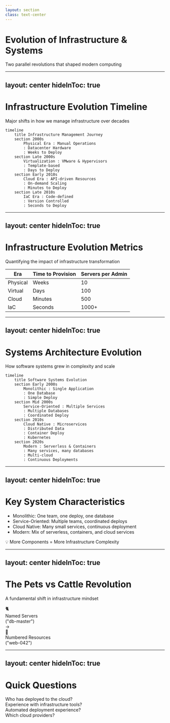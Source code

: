 ```yaml
---
layout: section
class: text-center
---
```


# Evolution of Infrastructure & Systems

<div class="opacity-80 italic mb-4">
Two parallel revolutions that shaped modern computing
</div>

<!--
# Speaker Notes
- Little bit of history to explain where IaC comes from
- Two main trends in the last 20 years
- They both lead to increase of complexity in our infrastructure
-->

---
layout: center
hideInToc: true
---

# Infrastructure Evolution Timeline
Major shifts in how we manage infrastructure over decades


```mermaid
timeline
    title Infrastructure Management Journey
    section 2000s
        Physical Era : Manual Operations
        : Datacenter Hardware
        : Weeks to Deploy
    section Late 2000s
        Virtualization : VMware & Hypervisors
        : Template-based
        : Days to Deploy
    section Early 2010s
        Cloud Era : API-driven Resources
        : On-demand Scaling
        : Minutes to Deploy
    section Late 2010s
        IaC Era : Code-defined
        : Version Controlled
        : Seconds to Deploy
```

<!--
# Speaker Notes
- Start with simple timeline view
- Emphasize the progression of speed and the introduction of on-demand scaling
- Point out key technology shifts
-->

---
layout: center
hideInToc: true
---

# Infrastructure Evolution Metrics
Quantifying the impact of infrastructure transformation

<table class="metrics-table">
  <thead>
    <tr>
      <th>Era</th>
      <th>Time to Provision</th>
      <th>Servers per Admin</th>
    </tr>
  </thead>
  <tbody>
    <tr v-click="1">
      <td>Physical</td>
      <td>Weeks</td>
      <td>10</td>
    </tr>
    <tr v-click="2">
      <td>Virtual</td>
      <td>Days</td>
      <td>100</td>
    </tr>
    <tr v-click="3">
      <td>Cloud</td>
      <td>Minutes</td>
      <td>500</td>
    </tr>
    <tr v-click="4">
      <td>IaC</td>
      <td>Seconds</td>
      <td>1000+</td>
    </tr>
  </tbody>
</table>

<style>
.metrics-table {
  @apply w-4/5 mx-auto mt-8;
}
.metrics-table th {
  @apply px-6 py-3 text-left bg-blue-500 bg-opacity-10 font-semibold;
}
.metrics-table td {
  @apply px-6 py-4 border-t border-gray-200 border-opacity-50;
}
</style>

<!--
# Speaker Notes

Key points to highlight:
- Each era brings order of magnitude improvement
- Provision time: Weeks → Seconds (10000x faster)
- Scale: 10 → 1000+ servers (100x capacity)

Questions for engagement:
- "What technological changes enabled each jump?"
- "Why did organizations need this scale?"
- "What skills were needed at each stage?"
-->
---
layout: center
hideInToc: true
---

# Systems Architecture Evolution
How software systems grew in complexity and scale

```mermaid
timeline
    title Software Systems Evolution
    section Early 2000s
        Monolithic : Single Application
        : One Database
        : Simple Deploy
    section Mid 2000s
        Service-Oriented : Multiple Services
        : Multiple Databases
        : Coordinated Deploy
    section 2010s
        Cloud Native : Microservices
        : Distributed Data
        : Container Deploy
        : Kubernetes
    section 2020s
        Modern : Serverless & Containers
        : Many services, many databases
        : Multi-cloud
        : Continuous Deployments
```

<!--
# Speaker Notes
- Connect to their software development experience
- Point out increasing complexity
- Show how infrastructure needs grew
-->

---
layout: center
hideInToc: true
---

# Key System Characteristics

<v-clicks>

- Monolithic: One team, one deploy, one database
- Service-Oriented: Multiple teams, coordinated deploys
- Cloud Native: Many small services, continuous deployment
- Modern: Mix of serverless, containers, and cloud services

</v-clicks>

<div v-click class="mt-12 text-center text-xl">

💡 More Components = More Infrastructure Complexity

</div>

<!--
# Speaker Notes

Expand on each point:
- Monolithic: Like your early one person projects - simple stack
- SOA: Teams start interfering with each other, need coordination
- Cloud Native: Kubernetes entered the scene and more complex automated orchestration becomes accesible
- Modern: Mix of approaches based on needs

Additional context to mention:
- Each stage requires more automation
- Manual processes don't scale
- Teams need independence
- Configuration becomes critical

Key message: Infrastructure complexity follows system complexity - this is why we need better tools and practices.

Question to ask: "What architectures have you seen and worked with?"
-->

---
layout: center
hideInToc: true
---

# The Pets vs Cattle Revolution
A fundamental shift in infrastructure mindset

<div class="flex items-center justify-center gap-8">
  <div v-click class="text-center">
    <div class="text-6xl">🐈</div>
    <div class="mt-2 opacity-70">Named Servers</div>
    <div class="text-sm">("db-master")</div>
  </div>

  <div v-click class="text-5xl text-blue-400">
    →
  </div>

  <div v-click class="text-center">
    <div class="text-6xl">🐄</div>
    <div class="mt-2 opacity-70">Numbered Resources</div>
    <div class="text-sm">("web-042")</div>
  </div>
</div>

<!--
# Speaker Notes

Key message: Fundamental shift in how we think about servers

Additional context to mention:
- Pets: We care for them individually, nurse them back to health
- Cattle: Replaceable, automated management
- Like your laptop (pet) vs a Docker container (cattle)
- This mindset shift enabled modern cloud scaling

Question: "Which approach do you use in your projects?"
-->
---
layout: center
hideInToc: true
---

# Quick Questions

<div class="text-xl space-y-8">
  <div v-click class="question">
    Who has deployed to the cloud?
  </div>

  <div v-click class="question">
    Experience with infrastructure tools?
  </div>

  <div v-click class="question">
    Automated deployment experience?
  </div>

  <div v-click class="question">
    Which cloud providers?
  </div>
</div>

<style>
.question {
  @apply p-4 rounded bg-blue-500 bg-opacity-10 cursor-pointer hover:bg-opacity-20 transition-all;
}
</style>

<!--
# Speaker Notes

Interaction approach:
- Ask for raised hands
- Note the distribution of experience
- Use this to adjust upcoming examples

Look for:
- AWS/Azure experience for examples
- Prior automation experience
- Tools they're familiar with
- Which concepts need more explanation
-->